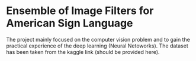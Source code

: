 # Ensemble of Image Filters for American Sign Language

The project mainly focused on the computer vision problem and to gain the practical experience of the deep learning (Neural Netoworks). The dataset has been taken from the kaggle link (should be provided here).
